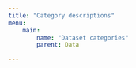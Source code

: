```yaml
---
title: "Category descriptions"
menu:
    main:
        name: "Dataset categories"
        parent: Data

---
```

